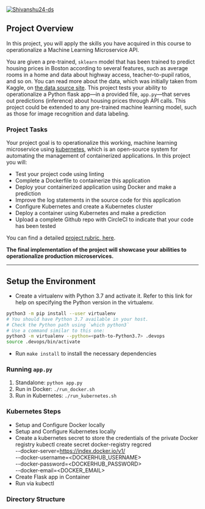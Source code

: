 [![Shivanshu24-ds](https://dl.circleci.com/status-badge/img/gh/Shivanshu24-ds/DevOps_Microservicess/tree/master.svg?style=svg)](https://dl.circleci.com/status-badge/redirect/gh/Shivanshu24-ds/DevOps_Microservicess/tree/master)

## Project Overview

In this project, you will apply the skills you have acquired in this course to operationalize a Machine Learning Microservice API. 

You are given a pre-trained, `sklearn` model that has been trained to predict housing prices in Boston according to several features, such as average rooms in a home and data about highway access, teacher-to-pupil ratios, and so on. You can read more about the data, which was initially taken from Kaggle, on [the data source site](https://www.kaggle.com/c/boston-housing). This project tests your ability to operationalize a Python flask app—in a provided file, `app.py`—that serves out predictions (inference) about housing prices through API calls. This project could be extended to any pre-trained machine learning model, such as those for image recognition and data labeling.

### Project Tasks

Your project goal is to operationalize this working, machine learning microservice using [kubernetes](https://kubernetes.io/), which is an open-source system for automating the management of containerized applications. In this project you will:
* Test your project code using linting
* Complete a Dockerfile to containerize this application
* Deploy your containerized application using Docker and make a prediction
* Improve the log statements in the source code for this application
* Configure Kubernetes and create a Kubernetes cluster
* Deploy a container using Kubernetes and make a prediction
* Upload a complete Github repo with CircleCI to indicate that your code has been tested

You can find a detailed [project rubric, here](https://review.udacity.com/#!/rubrics/2576/view).

**The final implementation of the project will showcase your abilities to operationalize production microservices.**

---

## Setup the Environment

* Create a virtualenv with Python 3.7 and activate it. Refer to this link for help on specifying the Python version in the virtualenv. 
```bash
python3 -m pip install --user virtualenv
# You should have Python 3.7 available in your host. 
# Check the Python path using `which python3`
# Use a command similar to this one:
python3 -m virtualenv --python=<path-to-Python3.7> .devops
source .devops/bin/activate
```
* Run `make install` to install the necessary dependencies

### Running `app.py`

1. Standalone:  `python app.py`
2. Run in Docker:  `./run_docker.sh`
3. Run in Kubernetes:  `./run_kubernetes.sh`

### Kubernetes Steps

* Setup and Configure Docker locally
* Setup and Configure Kubernetes locally
* Create a kubernetes secret to store the credentials of the private Docker registry
  kubectl create secret docker-registry regcred \
      --docker-server=https://index.docker.io/v1/ \
      --docker-username=<DOCKERHUB_USERNAME> \
      --docker-password=<DOCKERHUB_PASSWORD> \
      --docker-email=<DOCKER_EMAIL>
* Create Flask app in Container
* Run via kubectl

### Directory Structure
<!-- Directory/File	                Description
.circleci/config.yml	    CircleCI configuration
model_data	                Trained model data for housing prices in Boston
output_txt_files	        Docker and Kubernetes log output
app.py	                    REST Endpoint for predicting housing prices in Boston
Dockerfile	                Dockerfile containing the application and its dependencies
make_prediction.sh	        Calls prediction REST endpoint and simulates sample prediction
Makefile	                Build file of the project
requirements.txt	        Python requirements
run_docker.sh	            Shell script for creating and running docker container
run_kubernetes.sh	        Shell script to deploy docker container on Kubernetes cluster
upload_docker.sh	        Shell script for uploading locally built docker image to dockerhub repository -->